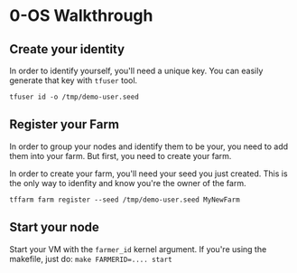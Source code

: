 # 0-OS Walkthrough

## Create your identity

In order to identify yourself, you'll need a unique key.
You can easily generate that key with `tfuser` tool.

```
tfuser id -o /tmp/demo-user.seed
```

## Register your Farm

In order to group your nodes and identify them to be your, you need
to add them into your farm. But first, you need to create your farm.

In order to create your farm, you'll need your seed you just created.
This is the only way to idenfity and know you're the owner of the farm.

```
tffarm farm register --seed /tmp/demo-user.seed MyNewFarm
```

## Start your node

Start your VM with the `farmer_id` kernel argument.
If you're using the makefile, just do: `make FARMERID=.... start`
